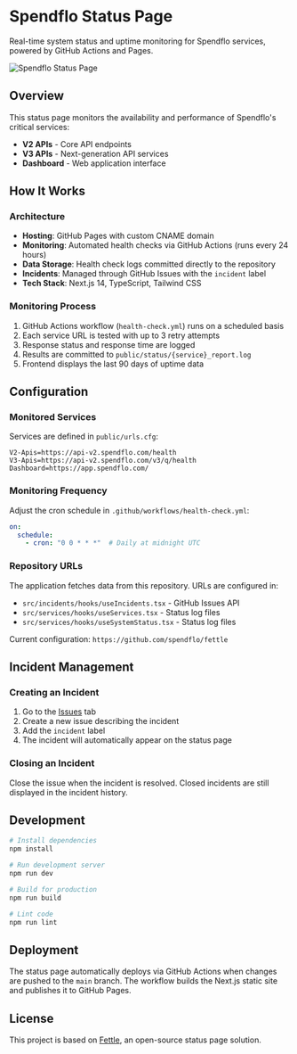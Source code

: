 # Spendflo Status Page

Real-time system status and uptime monitoring for Spendflo services, powered by GitHub Actions and Pages.

<img src="./public/ss.png" alt="Spendflo Status Page" />

## Overview

This status page monitors the availability and performance of Spendflo's critical services:
- **V2 APIs** - Core API endpoints
- **V3 APIs** - Next-generation API services
- **Dashboard** - Web application interface

## How It Works

### Architecture

- **Hosting**: GitHub Pages with custom CNAME domain
- **Monitoring**: Automated health checks via GitHub Actions (runs every 24 hours)
- **Data Storage**: Health check logs committed directly to the repository
- **Incidents**: Managed through GitHub Issues with the `incident` label
- **Tech Stack**: Next.js 14, TypeScript, Tailwind CSS

### Monitoring Process

1. GitHub Actions workflow (`health-check.yml`) runs on a scheduled basis
2. Each service URL is tested with up to 3 retry attempts
3. Response status and response time are logged
4. Results are committed to `public/status/{service}_report.log`
5. Frontend displays the last 90 days of uptime data

## Configuration

### Monitored Services

Services are defined in `public/urls.cfg`:

```text
V2-Apis=https://api-v2.spendflo.com/health
V3-Apis=https://api-v2.spendflo.com/v3/q/health
Dashboard=https://app.spendflo.com/
```

### Monitoring Frequency

Adjust the cron schedule in `.github/workflows/health-check.yml`:

```yaml
on:
  schedule:
    - cron: "0 0 * * *"  # Daily at midnight UTC
```

### Repository URLs

The application fetches data from this repository. URLs are configured in:
- `src/incidents/hooks/useIncidents.tsx` - GitHub Issues API
- `src/services/hooks/useServices.tsx` - Status log files
- `src/services/hooks/useSystemStatus.tsx` - Status log files

Current configuration: `https://github.com/spendflo/fettle`

## Incident Management

### Creating an Incident

1. Go to the [Issues](https://github.com/spendflo/fettle/issues) tab
2. Create a new issue describing the incident
3. Add the `incident` label
4. The incident will automatically appear on the status page

### Closing an Incident

Close the issue when the incident is resolved. Closed incidents are still displayed in the incident history.

## Development

```bash
# Install dependencies
npm install

# Run development server
npm run dev

# Build for production
npm run build

# Lint code
npm run lint
```

## Deployment

The status page automatically deploys via GitHub Actions when changes are pushed to the `main` branch. The workflow builds the Next.js static site and publishes it to GitHub Pages.

## License

This project is based on [Fettle](https://github.com/mehatab/fettle), an open-source status page solution.